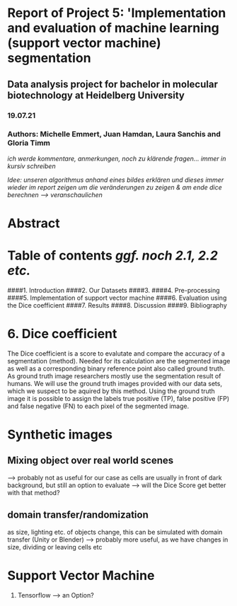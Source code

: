 # Report of Project 5: 'Implementation and evaluation of machine learning (support vector machine) segmentation
## Data analysis project for bachelor in molecular biotechnology at Heidelberg University
### 19.07.21
### Authors: Michelle Emmert, Juan Hamdan, Laura Sanchis and Gloria Timm

*ich werde kommentare, anmerkungen, noch zu klärende fragen... immer in kursiv schreiben* 

*Idee: unseren algorithmus anhand eines bildes erklären und dieses immer wieder im report zeigen um die veränderungen 
zu zeigen & am ende dice berechnen --> veranschaulichen*


# Abstract





# Table of contents *ggf. noch 2.1, 2.2 etc.*
####1. Introduction
####2. Our Datasets
####3. 
####4. Pre-processing
####5. Implementation of support vector machine
####6. Evaluation using the Dice coefficient
####7. Results
####8. Discussion
####9. Bibliography





# 6. Dice coefficient

The Dice coefficient is a score to evalutate and compare the accuracy of a segmentation (method).
Needed for its calculation are the segmented image as well as a corresponding binary reference point also called 
ground truth.
As ground truth image researchers mostly use the segmentation result of humans. We will use the ground truth images 
provided with our data sets, which we suspect to be aquired by this method.
Using the ground truth image it is possible to assign the labels true positive (TP), false positive (FP) and false 
negative (FN) to each pixel of the segmented image. 


# Synthetic images
## Mixing object over real world scenes
--> probably not as useful for our case as cells are usually in front of dark background, but still an option to evaluate --> will the Dice Score get better with that method?

## domain transfer/randomization
as size, lighting etc. of objects change, this can be simulated with domain transfer (Unity or Blender)
--> probably more useful, as we have changes in size, dividing or leaving cells etc


# Support Vector Machine

1. Tensorflow --> an Option?




